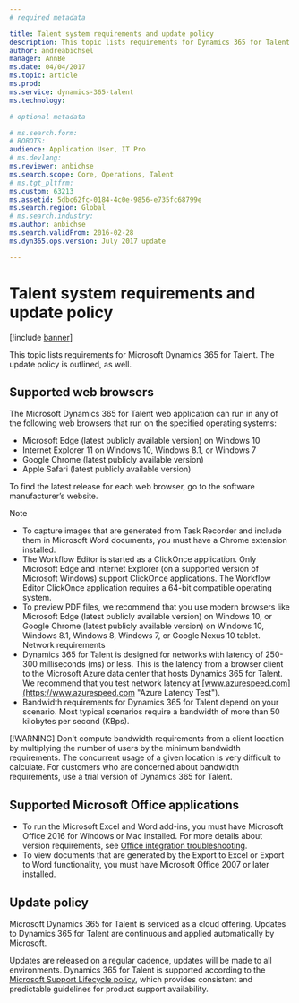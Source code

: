 ```yaml
---
# required metadata

title: Talent system requirements and update policy
description: This topic lists requirements for Dynamics 365 for Talent. The update policy is outlined, as well.
author: andreabichsel
manager: AnnBe
ms.date: 04/04/2017
ms.topic: article
ms.prod: 
ms.service: dynamics-365-talent
ms.technology: 

# optional metadata

# ms.search.form:
# ROBOTS: 
audience: Application User, IT Pro
# ms.devlang: 
ms.reviewer: anbichse
ms.search.scope: Core, Operations, Talent
# ms.tgt_pltfrm: 
ms.custom: 63213
ms.assetid: 5dbc62fc-0184-4c0e-9856-e735fc68799e
ms.search.region: Global
# ms.search.industry: 
ms.author: anbichse
ms.search.validFrom: 2016-02-28
ms.dyn365.ops.version: July 2017 update

---
```


# Talent system requirements and update policy

[!include [banner](includes/banner.md)]

This topic lists requirements for Microsoft Dynamics 365 for Talent. The update policy is outlined, as well.

## Supported web browsers

The Microsoft Dynamics 365 for Talent web application can run in any of the following web browsers that run on the specified operating systems: 

*   Microsoft Edge (latest publicly available version) on Windows 10
*   Internet Explorer 11 on Windows 10, Windows 8.1, or Windows 7
*   Google Chrome (latest publicly available version)
*   Apple Safari (latest publicly available version)

To find the latest release for each web browser, go to the software manufacturer’s website. 

> [!NOTE]
> * To capture images that are generated from Task Recorder and include them in Microsoft Word documents, you must have a Chrome extension installed. 
> * The Workflow Editor is started as a ClickOnce application. Only Microsoft Edge and Internet Explorer (on a supported version of Microsoft Windows) support ClickOnce applications. The Workflow Editor ClickOnce application requires a 64-bit compatible operating system.
> * To preview PDF files, we recommend that you use modern browsers like Microsoft Edge (latest publicly available version) on Windows 10, or Google Chrome (latest publicly available version) on Windows 10, Windows 8.1, Windows 8, Windows 7, or Google Nexus 10 tablet.
>   Network requirements
> * Dynamics 365 for Talent is designed for networks with latency of 250-300 milliseconds (ms) or less. This is the latency from a browser client to the Microsoft Azure data center that hosts Dynamics 365 for Talent. We recommend that you test network latency at [www.azurespeed.com](https://www.azurespeed.com "Azure Latency Test").
> * Bandwidth requirements for Dynamics 365 for Talent depend on your scenario. Most typical scenarios require a bandwidth of more than 50 kilobytes per second (KBps).
> 
> [!WARNING]
> Don't compute bandwidth requirements from a client location by multiplying the number of users by the minimum bandwidth requirements. The concurrent usage of a given location is very difficult to calculate. For customers who are concerned about bandwidth requirements, use a trial version of Dynamics 365 for Talent.

## Supported Microsoft Office applications

* To run the Microsoft Excel and Word add-ins, you must have Microsoft Office 2016 for Windows or Mac installed. For more details about version requirements, see [Office integration troubleshooting](../dev-itpro/office-integration/office-integration-troubleshooting.md "Office integration troubleshooting").
* To view documents that are generated by the Export to Excel or Export to Word functionality, you must have Microsoft Office 2007 or later installed.

## Update policy

Microsoft Dynamics 365 for Talent is serviced as a cloud offering. Updates to Dynamics 365 for Talent are continuous and applied automatically by Microsoft.

Updates are released on a regular cadence, updates will be made to all environments.  Dynamics 365 for Talent is supported according to the [Microsoft Support Lifecycle policy](https://support.microsoft.com/en-us/gp/lifecycle#gp/OSSLpolicy "Microsoft Support Lifecycle"), which provides consistent and predictable guidelines for product support availability.
